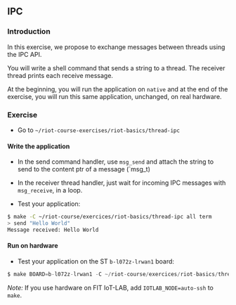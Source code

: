 ## IPC

### Introduction

In this exercise, we propose to exchange messages between threads using the IPC
API.

You will write a shell command that sends a string to a thread. The receiver
thread prints each receive message.

At the beginning, you will run the application on `native` and at the end of
the exercise, you will run this same application, unchanged, on real hardware.

### Exercise

- Go to `~/riot-course-exercises/riot-basics/thread-ipc`

#### Write the application

- In the send command handler, use `msg_send` and attach the string to send
  to the content ptr of a message (`msg_t)

- In the receiver thread handler, just wait for incoming IPC messages with
  `msg_receive`, in a loop.

- Test your application:
```sh
$ make -C ~/riot-course/exercices/riot-basics/thread-ipc all term
> send "Hello World"
Message received: Hello World
```

#### Run on hardware

- Test your application on the ST `b-l072z-lrwan1` board:
```c
$ make BOARD=b-l072z-lrwan1 -C ~/riot-course/exercices/riot-basics/thread-ipc flash term
```

_Note:_ If you use hardware on FIT IoT-LAB, add `IOTLAB_NODE=auto-ssh` to `make`.
